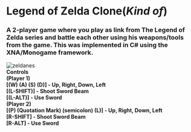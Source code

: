 # Legend of Zelda Clone(*Kind of*)
### <b>A 2-player game where you play as link from The Legend of Zelda series and battle each other using his weapons/tools from the game. This was implemented in C# using the XNA/Monogame framework.</b>
![zeldanes](https://user-images.githubusercontent.com/19439575/34623893-1390d66c-f279-11e7-9d2c-4bc7c80c8168.gif) <br />
<b>Controls <br />
(Player 1) <br />
[(W) (A) (S) (D)] - Up, Right, Down, Left <br />
[(L-SHIFT)] - Shoot Sword Beam <br />
[(L-ALT)] - Use Sword <br />
(Player 2) <br />
[(P) (Quotation Mark) (semicolon) (L)] - Up, Right, Down, Left <br />
[R-SHIFT] - Shoot Sword Beam <br />
[R-ALT] - Use Sword <br /> </b>
